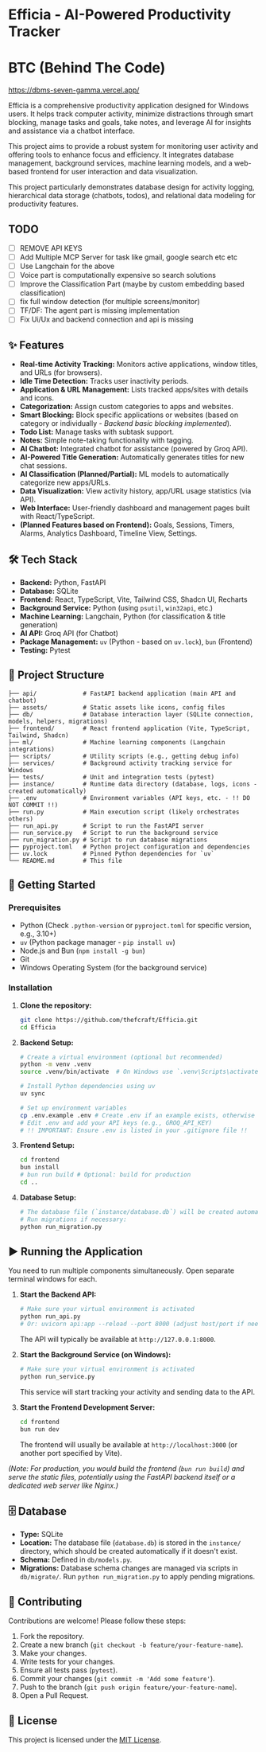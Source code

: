# Efficia - AI-Powered Productivity Tracker

# BTC (Behind The Code)
https://dbms-seven-gamma.vercel.app/

Efficia is a comprehensive productivity application designed for Windows users. It helps track computer activity, minimize distractions through smart blocking, manage tasks and goals, take notes, and leverage AI for insights and assistance via a chatbot interface.

This project aims to provide a robust system for monitoring user activity and offering tools to enhance focus and efficiency. It integrates database management, background services, machine learning models, and a web-based frontend for user interaction and data visualization.

This project particularly demonstrates database design for activity logging, hierarchical data storage (chatbots, todos), and relational data modeling for productivity features.

## TODO
- [ ] REMOVE API KEYS
- [ ] Add Multiple MCP Server for task like gmail, google search etc etc
- [ ] Use Langchain for the above
- [ ] Voice part is computationally expensive so search solutions
- [ ] Improve the Classification Part (maybe by custom embedding based classification)
- [ ] fix full window detection (for multiple screens/monitor)
- [ ] TF/DF: The agent part is missing implementation
- [ ] Fix Ui/Ux and backend connection and api is missing

## ✨ Features

*   **Real-time Activity Tracking:** Monitors active applications, window titles, and URLs (for browsers).
*   **Idle Time Detection:** Tracks user inactivity periods.
*   **Application & URL Management:** Lists tracked apps/sites with details and icons.
*   **Categorization:** Assign custom categories to apps and websites.
*   **Smart Blocking:** Block specific applications or websites (based on category or individually - *Backend basic blocking implemented*).
*   **Todo List:** Manage tasks with subtask support.
*   **Notes:** Simple note-taking functionality with tagging.
*   **AI Chatbot:** Integrated chatbot for assistance (powered by Groq API).
*   **AI-Powered Title Generation:** Automatically generates titles for new chat sessions.
*   **AI Classification (Planned/Partial):** ML models to automatically categorize new apps/URLs.
*   **Data Visualization:** View activity history, app/URL usage statistics (via API).
*   **Web Interface:** User-friendly dashboard and management pages built with React/TypeScript.
*   **(Planned Features based on Frontend):** Goals, Sessions, Timers, Alarms, Analytics Dashboard, Timeline View, Settings.

## 🛠️ Tech Stack

*   **Backend:** Python, FastAPI
*   **Database:** SQLite
*   **Frontend:** React, TypeScript, Vite, Tailwind CSS, Shadcn UI, Recharts
*   **Background Service:** Python (using `psutil`, `win32api`, etc.)
*   **Machine Learning:** Langchain, Python (for classification & title generation)
*   **AI API:** Groq API (for Chatbot)
*   **Package Management:** `uv` (Python - based on `uv.lock`), `bun` (Frontend)
*   **Testing:** Pytest

## 📁 Project Structure

```
├── api/             # FastAPI backend application (main API and chatbot)
├── assets/          # Static assets like icons, config files
├── db/              # Database interaction layer (SQLite connection, models, helpers, migrations)
├── frontend/        # React frontend application (Vite, TypeScript, Tailwind, Shadcn)
├── ml/              # Machine learning components (Langchain integrations)
├── scripts/         # Utility scripts (e.g., getting debug info)
├── services/        # Background activity tracking service for Windows
├── tests/           # Unit and integration tests (pytest)
├── instance/        # Runtime data directory (database, logs, icons - created automatically)
├── .env             # Environment variables (API keys, etc. - !! DO NOT COMMIT !!)
├── run.py           # Main execution script (likely orchestrates others)
├── run_api.py       # Script to run the FastAPI server
├── run_service.py   # Script to run the background service
├── run_migration.py # Script to run database migrations
├── pyproject.toml   # Python project configuration and dependencies
├── uv.lock          # Pinned Python dependencies for `uv`
└── README.md        # This file
```

## 🚀 Getting Started

### Prerequisites

*   Python (Check `.python-version` or `pyproject.toml` for specific version, e.g., 3.10+)
*   `uv` (Python package manager - `pip install uv`)
*   Node.js and Bun (`npm install -g bun`)
*   Git
*   Windows Operating System (for the background service)

### Installation

1.  **Clone the repository:**
    ```bash
    git clone https://github.com/thefcraft/Efficia.git
    cd Efficia
    ```

2.  **Backend Setup:**
    ```bash
    # Create a virtual environment (optional but recommended)
    python -m venv .venv
    source .venv/bin/activate  # On Windows use `.venv\Scripts\activate`

    # Install Python dependencies using uv
    uv sync

    # Set up environment variables
    cp .env.example .env # Create .env if an example exists, otherwise create manually
    # Edit .env and add your API keys (e.g., GROQ_API_KEY)
    # !! IMPORTANT: Ensure .env is listed in your .gitignore file !!
    ```

3.  **Frontend Setup:**
    ```bash
    cd frontend
    bun install
    # bun run build # Optional: build for production
    cd ..
    ```

4.  **Database Setup:**
    ```bash
    # The database file (`instance/database.db`) will be created automatically.
    # Run migrations if necessary:
    python run_migration.py
    ```

## ▶️ Running the Application

You need to run multiple components simultaneously. Open separate terminal windows for each.

1.  **Start the Backend API:**
    ```bash
    # Make sure your virtual environment is activated
    python run_api.py
    # Or: uvicorn api:app --reload --port 8000 (adjust host/port if needed)
    ```
    The API will typically be available at `http://127.0.0.1:8000`.

2.  **Start the Background Service (on Windows):**
    ```bash
    # Make sure your virtual environment is activated
    python run_service.py
    ```
    This service will start tracking your activity and sending data to the API.

3.  **Start the Frontend Development Server:**
    ```bash
    cd frontend
    bun run dev
    ```
    The frontend will usually be available at `http://localhost:3000` (or another port specified by Vite).

*(Note: For production, you would build the frontend (`bun run build`) and serve the static files, potentially using the FastAPI backend itself or a dedicated web server like Nginx.)*

## 🗄️ Database

*   **Type:** SQLite
*   **Location:** The database file (`database.db`) is stored in the `instance/` directory, which should be created automatically if it doesn't exist.
*   **Schema:** Defined in `db/models.py`.
*   **Migrations:** Database schema changes are managed via scripts in `db/migrate/`. Run `python run_migration.py` to apply pending migrations.

## 🤝 Contributing

Contributions are welcome! Please follow these steps:
1. Fork the repository.
2. Create a new branch (`git checkout -b feature/your-feature-name`).
3. Make your changes.
4. Write tests for your changes.
5. Ensure all tests pass (`pytest`).
6. Commit your changes (`git commit -m 'Add some feature'`).
7. Push to the branch (`git push origin feature/your-feature-name`).
8. Open a Pull Request.

## 📄 License

This project is licensed under the [MIT License](LICENSE).
